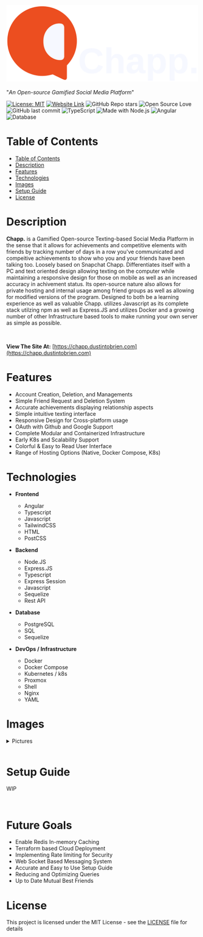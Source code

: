 !["Chapp. Logo"](./images/FullLogo.png "Chapp. Logo")
<br>
<br>
"*An Open-source Gamified Social Media Platform*"

[![License: MIT](https://img.shields.io/badge/License-MIT-green?style=for-the-badge)](./LICENSE)
[![Website Link](https://img.shields.io/badge/%27check%20it%20out%27%20-33FF33?style=for-the-badge&logo=linkfire)](https://chapp.dustintobrien.com)
![GitHub Repo stars](https://img.shields.io/github/stars/omniladder/chapp?style=for-the-badge)
![Open Source Love](https://img.shields.io/badge/Open%20Source-%E2%9D%A4-lightgrey?style=for-the-badge)
![GitHub last commit](https://img.shields.io/github/last-commit/omniladder/chapp?style=for-the-badge)
![TypeScript](https://img.shields.io/badge/TypeScript-3178C6?style=for-the-badge&logo=typescript&logoColor=white)
![Made with Node.js](https://img.shields.io/badge/Node.js-43853D?style=for-the-badge&logo=node.js&logoColor=white)
![Angular](https://img.shields.io/badge/Angular-DD0031?style=for-the-badge&logo=angular&logoColor=white)
![Database](https://img.shields.io/badge/PostgreSQL-316192?style=for-the-badge&logo=postgresql&logoColor=white)


# Table of Contents

- [Table of Contents](#Table-of-Contents)
- [Description](#Description)
- [Features](#Features)
- [Technologies](#Technologies)
- [Images](#Images)
- [Setup Guide](#Setup-Guide)
- [License](#License)

# Description
**Chapp.** is a Gamified Open-source Texting-based Social Media Platform in the sense that it allows for achievements and competitive elements with friends by tracking number of days in a row you've communicated and compeitive achievements to show who you and your friends have been talking too. Loosely based on Snapchat Chapp. Differentiates itself with a PC and text oriented design allowing texting on the computer while maintaining a responsive design for those on mobile as well as an increased accuracy in achivement status. Its open-source nature also allows for private hosting and internal usage among friend groups as well as allowing for modified versions of the program. Designed to both be a learning experience as well as valuable Chapp. utilizes Javascript as its complete stack utilzing npm as well as Express.JS and utilizes Docker and a growing number of other Infrastructure based tools to make running your own server as simple as possible.

<br>

**View The Site At:** [https://chapp.dustintobrien.com](https://chapp.dustintobrien.com)

# Features

- Account Creation, Deletion, and Managements
- Simple Friend Request and Deletion System
- Accurate achievements displaying relationship aspects
- Simple intuitive texting interface
- Responsive Design for Cross-platform usage
- OAuth with Github and Google Support
- Complete Modular and Containerized Infrastructure
- Early K8s and Scalability Support
- Colorful & Easy to Read User Interface
- Range of Hosting Options (Native, Docker Compose, K8s)

# Technologies

- **Frontend**
    - Angular
    - Typescript
    - Javascript
    - TailwindCSS 
    - HTML
    - PostCSS

- **Backend**
    - Node.JS
    - Express.JS
    - Typescript
    - Express Session
    - Javascript
    - Sequelize
    - Rest API

- **Database** 
    - PostgreSQL
    - SQL
    - Sequelize

- **DevOps / Infrastructure** 
    - Docker
    - Docker Compose
    - Kubernetes / k8s
    - Proxmox
    - Shell
    - Nginx
    - YAML


# Images 
<details>
    <summary>Pictures</summary>
    <h2>Login Screen</h2>
        <img src="./images/demo/login.png">
    <h2>Home Screen</h2>
        <img src="./images/demo/home.png">
    <h2>Create Account Screen</h2>
        <img src="./images/demo/create.png">
    <h2>Add Friend Menu</h2>
        <img src="./images/demo/addFriend.png">
    <h2>Chat Screen</h2>
        <img src="./images/demo/chat.png">
    <h2>Profile Menu</h2>
        <img src="./images/demo/profile.png">
</details>

<br>

# Setup Guide
WIP

<br>

# Future Goals

- Enable Redis In-memory Caching
- Terraform based Cloud Deployment
- Implementing Rate limiting for Security
- Web Socket Based Messaging System
- Accurate and Easy to Use Setup Guide
- Reducing and Optimizing Queries
- Up to Date Mutual Best Friends

# License

This project is licensed under the MIT License - see the [LICENSE](LICENSE) file for details

